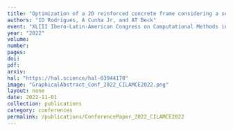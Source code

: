 ```yaml
---
title: "Optimization of a 2D reinforced concrete frame considering a seismic load via cross-entropy method"
authors: "ID Rodrigues, A Cunha Jr, and AT Beck"
event: "XLIII Ibero-Latin-American Congress on Computational Methods in Engineering (CILAMCE 2022)"
year: "2022"
volume: 
number: 
pages: 
doi: 
pdf: 
arxiv: 
hal: "https://hal.science/hal-03944170"
image: "GraphicalAbstract_Conf_2022_CILAMCE2022.png"
layout: none
date: 2022-11-01
collection: publications
category: conferences
permalink: /publications/ConferencePaper_2022_CILAMCE2022
---
```

